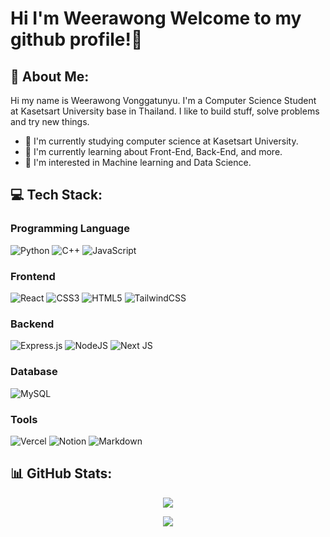 <!--
**Qu1etboy/Qu1etboy** is a ✨ _special_ ✨ repository because its `README.md` (this file) appears on your GitHub profile.

Here are some ideas to get you started:

- 🔭 I’m currently working on ...
- 🌱 I’m currently learning ...
- 👯 I’m looking to collaborate on ...
- 🤔 I’m looking for help with ...
- 💬 Ask me about ...
- 📫 How to reach me: ...
- 😄 Pronouns: ...
- ⚡ Fun fact: ...
-->

# Hi I'm Weerawong Welcome to my github profile!👋
<!-- ![](https://komarev.com/ghpvc/?username=qu1etboy) -->
## 💫 About Me:
Hi my name is Weerawong Vonggatunyu. I'm a Computer Science Student at Kasetsart University base in Thailand. 
I like to build stuff, solve problems and try new things.
- 🔭 I'm currently studying computer science at Kasetsart University.
- 🌱 I'm currently learning about Front-End, Back-End, and more.
- 🤔 I'm interested in Machine learning and Data Science.

## 💻 Tech Stack:
### Programming Language
![Python](https://img.shields.io/badge/python-3670A0?style=for-the-badge&logo=python&logoColor=ffdd54) 
![C++](https://img.shields.io/badge/c++-%2300599C.svg?style=for-the-badge&logo=c%2B%2B&logoColor=white) 
![JavaScript](https://img.shields.io/badge/javascript-%23323330.svg?style=for-the-badge&logo=javascript&logoColor=%23F7DF1E)

### Frontend
![React](https://img.shields.io/badge/react-%2320232a.svg?style=for-the-badge&logo=react&logoColor=%2361DAFB)
![CSS3](https://img.shields.io/badge/css3-%231572B6.svg?style=for-the-badge&logo=css3&logoColor=white)
![HTML5](https://img.shields.io/badge/html5-%23E34F26.svg?style=for-the-badge&logo=html5&logoColor=white)
![TailwindCSS](https://img.shields.io/badge/Tailwind_CSS-38B2AC?style=for-the-badge&logo=tailwind-css&logoColor=white)

### Backend
![Express.js](https://img.shields.io/badge/express.js-%23404d59.svg?style=for-the-badge&logo=express&logoColor=%2361DAFB)
![NodeJS](https://img.shields.io/badge/node.js-6DA55F?style=for-the-badge&logo=node.js&logoColor=white)
![Next JS](https://img.shields.io/badge/Next-black?style=for-the-badge&logo=next.js&logoColor=white)  

### Database
![MySQL](https://img.shields.io/badge/mysql-%2300f.svg?style=for-the-badge&logo=mysql&logoColor=white)

### Tools
![Vercel](https://img.shields.io/badge/vercel-%23000000.svg?style=for-the-badge&logo=vercel&logoColor=white)
![Notion](https://img.shields.io/badge/Notion-%23000000.svg?style=for-the-badge&logo=notion&logoColor=white)
![Markdown](https://img.shields.io/badge/markdown-%23000000.svg?style=for-the-badge&logo=markdown&logoColor=white)  
## 📊 GitHub Stats:

<p align="center">
  <img src="https://github-readme-stats.vercel.app/api?username=qu1etboy&theme=dark&hide_border=false&include_all_commits=false&count_private=false">
</p>
<p align="center">
  <img src="https://github-readme-streak-stats.herokuapp.com/?user=qu1etboy&theme=dark&hide_border=false">
</p>
<!-- <p align="center">
  <img src="https://github-readme-stats.vercel.app/api/top-langs/?username=qu1etboy&theme=dark&hide_border=false&include_all_commits=false&count_private=false&layout=compact">
</p> -->

<!-- Proudly created with GPRM ( https://gprm.itsvg.in ) -->
